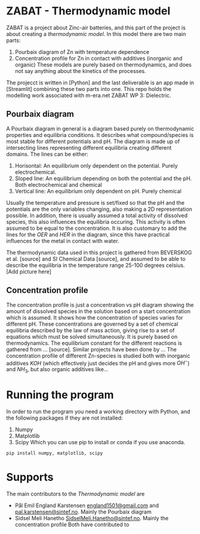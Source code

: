# ZABAT - Thermodynamic model

ZABAT is a project about Zinc-air batteries, and this part of the project is about creating a *thermodynamic model*. In this model there are two main parts:
1. Pourbaix diagram of Zn with temperature dependence
2. Concentration profile for Zn in contact with additives (inorganic and organic)
These models are purely based on thermodynamics, and does not say anything about the kinetics of the processes. 

The projecct is written in [Python] and the last deliverable is an app made in [Streamlit] combining these two parts into one.
This repo holds the modelling work associated with m-era.net ZABAT WP 3: Dielectric.

## Pourbaix diagram
A Pourbaix diagram in general is a diagram based purely on thermodynamic properties and equilibria conditions. It describes what compound/species is most stable for different potentials and pH. The diagram is made up of intersecting lines representing different equilibria creating different domains. The lines can be either:

1. Horisontal: An equilibrium only dependent on the potential. Purely electrochemical.
2. Sloped line: An equilibrium depending on both the potential and the pH. Both electrochemical and chemical
3. Vertical line: An equilibrium only dependent on pH. Purely chemical

Usually the temperature and pressure is set/fixed so that the pH and the potentials are the only variables changing, also making a 2D representation possible. In addition, there is usually assumed a total activity of dissolved species, this also influences the equilibria occuring. This activity is often assumed to be equal to the concentration. It is also customary to add the lines for the *OER* and *HER* in the diagram, since this have practical influences for the metal in contact with water. 

The thermodynamic data used in this project is gathered from BEVERSKOG et al. [source] and SI Chemical Data [source], and assumed to be able to describe the equilibria in the temperature range 25-100 degrees celsius. 
[Add picture here]

## Concentration profile
The concentration profile is just a concentration vs pH diagram showing the amount of dissolved species in the solution based on a start concentration which is assumed. It shows how the concentration of species varies for different pH. These concentrations are governed by a set of chemical equilibria described by the law of mass action, giving rise to a set of equations which must be solved simultaneously. It is purely based on thermodynamics. The equilibrium constant for the different reactions is gathered from  ... [source]. Similar projects have been done by ...
The concentration profile of different Zn-species is studied both with inorganic additives $KOH$ (which effectively just decides the pH and gives more $OH^{-}$) and $NH_{3}$, but also organic additives like...

# Running the program
In order to run the program you need a working directory with Python, and the following packages if they are not installed:
1. Numpy
2. Matplotlib
3. Scipy
Which you can use pip to install or conda if you use anaconda.

```bash
pip install numpy, matplotlib, scipy
```

# Supports
The main contributors to the *Thermodynamic model* are
* Pål Emil England Karstensen [england1501@gmail.com](mailto:england1501@gmail.com) and [pal.karstensen@sintef.no](mailto:pal.karstensen@sintef.no). Mainly the Pourbaix diagram
* Sidsel Meli Hanetho [SidselMeli.Hanetho@sintef.no](mailto:SidselMeli.Hanetho@sintef.no). Mainly the concentration profile
Both have contributed to 
